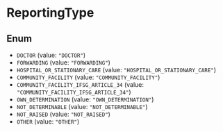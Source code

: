 # ReportingType

## Enum

* `DOCTOR` (value: `"DOCTOR"`)
* `FORWARDING` (value: `"FORWARDING"`)
* `HOSPITAL_OR_STATIONARY_CARE` (value: `"HOSPITAL_OR_STATIONARY_CARE"`)
* `COMMUNITY_FACILITY` (value: `"COMMUNITY_FACILITY"`)
* `COMMUNITY_FACILITY_IFSG_ARTICLE_34` (value: `"COMMUNITY_FACILITY_IFSG_ARTICLE_34"`)
* `OWN_DETERMINATION` (value: `"OWN_DETERMINATION"`)
* `NOT_DETERMINABLE` (value: `"NOT_DETERMINABLE"`)
* `NOT_RAISED` (value: `"NOT_RAISED"`)
* `OTHER` (value: `"OTHER"`)
